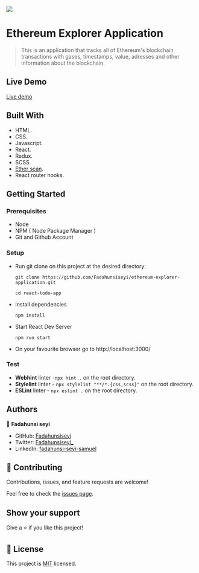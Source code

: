 ![](https://img.shields.io/badge/Microverse-blueviolet)

# Ethereum Explorer Application

> This is an application that tracks all of Ethereum's blockchain transactions with gases, timestamps, value, adresses and other information about the blockchain.


## Live Demo

[Live demo](https://dainty-tarsier-5ed995.netlify.app)

## Built With

- HTML.
- CSS.
- Javascript.
- React.
- Redux.
- SCSS.
- [Ether scan](https://docs.etherscan.io/).
- React router hooks.

## Getting Started

### Prerequisites

- Node
- NPM ( Node Package Manager )
- Git and Github Account

### Setup

- Run git clone on this project at the desired directory:
  ```
  git clone https://github.com/Fadahunsiseyi/ethereum-explorer-application.git
  ```
  ```
  cd react-todo-app
  ```
- Install dependencies

  ```
  npm install
  ```

- Start React Dev Server
  ```
  npm run start
  ```
- On your favourite browser go to http://localhost:3000/

### Test

- **Webhint** linter -`npx hint .` on the root directory.
- **Stylelint** linter - `npx stylelint "**/*.{css,scss}"` on the root directory.
- **ESLint** linter - `npx eslint .` on the root directory.

## Authors

👤 **Fadahunsi seyi**

- GitHub: [Fadahunsiseyi](https://github.com/Fadahunsiseyi)
- Twitter: [Fadahunsiseyi_](https://twitter.com/@Fadahunsiseyi_)
- LinkedIn: [fadahunsi-seyi-samuel](https://www.linkedin.com/in/fadahunsi-seyi-samuel-49191a209/)


## 🤝 Contributing

Contributions, issues, and feature requests are welcome!

Feel free to check the [issues page](https://github.com/Fadahunsiseyi/ethereum-explorer-application/issues).

## Show your support

Give a ⭐️ if you like this project!

## 📝 License

This project is [MIT](./MIT.md) licensed.
